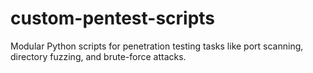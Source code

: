 # custom-pentest-scripts
Modular Python scripts for penetration testing tasks like port scanning, directory fuzzing, and brute-force attacks.
